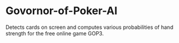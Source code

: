 # Govornor-of-Poker-AI
Detects cards on screen and computes various probabilities of hand strength for the free online game GOP3. 
